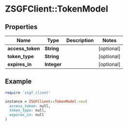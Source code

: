 # ZSGFClient::TokenModel

## Properties

| Name | Type | Description | Notes |
| ---- | ---- | ----------- | ----- |
| **access_token** | **String** |  | [optional] |
| **token_type** | **String** |  | [optional] |
| **expires_in** | **Integer** |  | [optional] |

## Example

```ruby
require 'zsgf_client'

instance = ZSGFClient::TokenModel.new(
  access_token: null,
  token_type: null,
  expires_in: null
)
```

